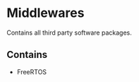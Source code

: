 Middlewares 
============

Contains all third party software packages.

Contains
---------
- FreeRTOS
